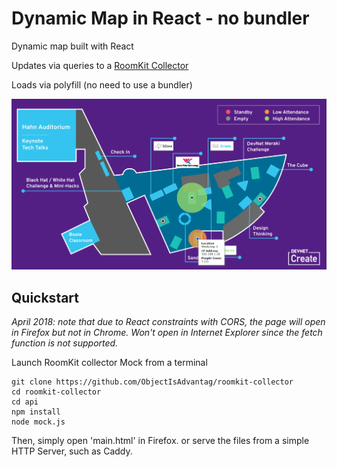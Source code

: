 # Dynamic Map in React - no bundler

Dynamic map built with React

Updates via queries to a [RoomKit Collector](https://github.com/ObjectIsAdvantag/roomkit-collector)

Loads via polyfill (no need to use a bundler)

![Snapshot](img/snapshot.png)


## Quickstart

_April 2018: note that due to React constraints with CORS, the page will open in Firefox but not in Chrome. Won't open in Internet Explorer since the fetch function is not supported._

Launch RoomKit collector Mock from a terminal

```shell
git clone https://github.com/ObjectIsAdvantag/roomkit-collector
cd roomkit-collector
cd api
npm install
node mock.js
```

Then, simply open 'main.html' in Firefox.
or serve the files from a simple HTTP Server, such as Caddy.



